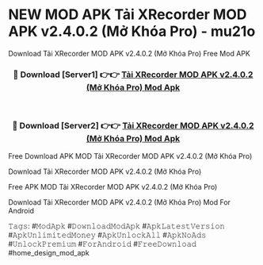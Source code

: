 # NEW MOD APK Tải XRecorder MOD APK v2.4.0.2 (Mở Khóa Pro) - mu21o
Download Tải XRecorder MOD APK v2.4.0.2 (Mở Khóa Pro) Free Mod APK

<div align="center">
<h3>🔴 Download [Server1] 👉👉 <a href="https://apk-comot.site?title=Tải_XRecorder_MOD_APK_v2.4.0.2_(Mở_Khóa_Pro)">Tải XRecorder MOD APK v2.4.0.2 (Mở Khóa Pro) Mod Apk</a></h3><br>

<h3>🔴 Download [Server2] 👉👉 <a href="https://apk-comot.site?title=Tải_XRecorder_MOD_APK_v2.4.0.2_(Mở_Khóa_Pro)">Tải XRecorder MOD APK v2.4.0.2 (Mở Khóa Pro) Mod Apk</a></h3>
</div>


Free Download APK MOD Tải XRecorder MOD APK v2.4.0.2 (Mở Khóa Pro)

Download Tải XRecorder MOD APK v2.4.0.2 (Mở Khóa Pro) 

Free APK MOD Tải XRecorder MOD APK v2.4.0.2 (Mở Khóa Pro) 

Download Tải XRecorder MOD APK v2.4.0.2 (Mở Khóa Pro) Mod For Android

𝚃𝚊𝚐𝚜: #𝙼𝚘𝚍𝙰𝚙𝚔 #𝙳𝚘𝚠𝚗𝚕𝚘𝚊𝚍𝙼𝚘𝚍𝙰𝚙𝚔 #𝙰𝚙𝚔𝙻𝚊𝚝𝚎𝚜𝚝𝚅𝚎𝚛𝚜𝚒𝚘𝚗 #𝙰𝚙𝚔𝚄𝚗𝚕𝚒𝚖𝚒𝚝𝚎𝚍𝙼𝚘𝚗𝚎𝚢 #𝙰𝚙𝚔𝚄𝚗𝚕𝚘𝚌𝚔𝙰𝚕𝚕 #𝙰𝚙𝚔𝙽𝚘𝙰𝚍𝚜 #𝚄𝚗𝚕𝚘𝚌𝚔𝙿𝚛𝚎𝚖𝚒𝚞𝚖 #𝙵𝚘𝚛𝙰𝚗𝚍𝚛𝚘𝚒𝚍 #𝙵𝚛𝚎𝚎𝙳𝚘𝚠𝚗𝚕𝚘𝚊𝚍 #home_design_mod_apk